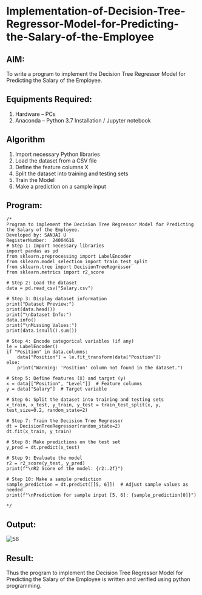 # Implementation-of-Decision-Tree-Regressor-Model-for-Predicting-the-Salary-of-the-Employee

## AIM:
To write a program to implement the Decision Tree Regressor Model for Predicting the Salary of the Employee.

## Equipments Required:
1. Hardware – PCs
2. Anaconda – Python 3.7 Installation / Jupyter notebook

## Algorithm
1. Import necessary Python libraries
2. Load the dataset from a CSV file
3. Define the feature columns X
4. Split the dataset into training and testing sets
5. Train the Model
6. Make a prediction on a sample input 

## Program:
```
/*
Program to implement the Decision Tree Regressor Model for Predicting the Salary of the Employee.
Developed by: SANJAI U
RegisterNumber:  24004616
# Step 1: Import necessary libraries
import pandas as pd
from sklearn.preprocessing import LabelEncoder
from sklearn.model_selection import train_test_split
from sklearn.tree import DecisionTreeRegressor
from sklearn.metrics import r2_score

# Step 2: Load the dataset
data = pd.read_csv("Salary.csv")

# Step 3: Display dataset information
print("Dataset Preview:")
print(data.head())
print("\nDataset Info:")
data.info()
print("\nMissing Values:")
print(data.isnull().sum())

# Step 4: Encode categorical variables (if any)
le = LabelEncoder()
if "Position" in data.columns:
    data["Position"] = le.fit_transform(data["Position"])
else:
    print("Warning: 'Position' column not found in the dataset.")

# Step 5: Define features (X) and target (y)
x = data[["Position", "Level"]]  # Feature columns
y = data["Salary"]  # Target variable

# Step 6: Split the dataset into training and testing sets
x_train, x_test, y_train, y_test = train_test_split(x, y, test_size=0.2, random_state=2)

# Step 7: Train the Decision Tree Regressor
dt = DecisionTreeRegressor(random_state=2)
dt.fit(x_train, y_train)

# Step 8: Make predictions on the test set
y_pred = dt.predict(x_test)

# Step 9: Evaluate the model
r2 = r2_score(y_test, y_pred)
print(f"\nR2 Score of the model: {r2:.2f}")

# Step 10: Make a sample prediction
sample_prediction = dt.predict([[5, 6]])  # Adjust sample values as needed
print(f"\nPrediction for sample input [5, 6]: {sample_prediction[0]}")

*/
```

## Output:
![56](https://github.com/user-attachments/assets/89c8e756-9ee0-4e17-a68f-b08733abf39e)



## Result:
Thus the program to implement the Decision Tree Regressor Model for Predicting the Salary of the Employee is written and verified using python programming.
